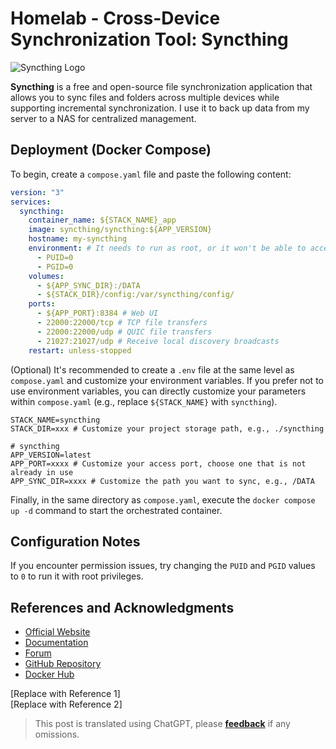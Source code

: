 # Homelab - Cross-Device Synchronization Tool: Syncthing

![Syncthing Logo](https://media.wiki-power.com/img/202304111529987.png)

**Syncthing** is a free and open-source file synchronization application that allows you to sync files and folders across multiple devices while supporting incremental synchronization. I use it to back up data from my server to a NAS for centralized management.

## Deployment (Docker Compose)

To begin, create a `compose.yaml` file and paste the following content:

```yaml title="compose.yaml"
version: "3"
services:
  syncthing:
    container_name: ${STACK_NAME}_app
    image: syncthing/syncthing:${APP_VERSION}
    hostname: my-syncthing
    environment: # It needs to run as root, or it won't be able to access other Docker directories or the host machine's root directory.
      - PUID=0
      - PGID=0
    volumes:
      - ${APP_SYNC_DIR}:/DATA
      - ${STACK_DIR}/config:/var/syncthing/config/
    ports:
      - ${APP_PORT}:8384 # Web UI
      - 22000:22000/tcp # TCP file transfers
      - 22000:22000/udp # QUIC file transfers
      - 21027:21027/udp # Receive local discovery broadcasts
    restart: unless-stopped
```

(Optional) It's recommended to create a `.env` file at the same level as `compose.yaml` and customize your environment variables. If you prefer not to use environment variables, you can directly customize your parameters within `compose.yaml` (e.g., replace `${STACK_NAME}` with `syncthing`).

```dotenv title=".env"
STACK_NAME=syncthing
STACK_DIR=xxx # Customize your project storage path, e.g., ./syncthing

# syncthing
APP_VERSION=latest
APP_PORT=xxxx # Customize your access port, choose one that is not already in use
APP_SYNC_DIR=xxxx # Customize the path you want to sync, e.g., /DATA
```

Finally, in the same directory as `compose.yaml`, execute the `docker compose up -d` command to start the orchestrated container.

## Configuration Notes

If you encounter permission issues, try changing the `PUID` and `PGID` values to `0` to run it with root privileges.

## References and Acknowledgments

- [Official Website](https://syncthing.net/)
- [Documentation](https://github.com/syncthing/syncthing/blob/main/README-Docker.md)
- [Forum](https://forum.syncthing.net/)
- [GitHub Repository](https://github.com/syncthing/syncthing)
- [Docker Hub](https://hub.docker.com/r/syncthing/syncthing/)

[Replace with Reference 1]  
[Replace with Reference 2]

> This post is translated using ChatGPT, please [**feedback**](https://github.com/linyuxuanlin/Wiki_MkDocs/issues/new) if any omissions.
